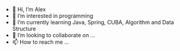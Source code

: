 - 👋 Hi, I’m Alex
- 👀 I’m interested in programming
- 🌱 I’m currently learning Java, Spring, CUBA, Algorithm and Data Structure
- 💞️ I’m looking to collaborate on ...
- 📫 How to reach me ...

<!---
mun-alex/mun-alex is a ✨ special ✨ repository because its `README.md` (this file) appears on your GitHub profile.
You can click the Preview link to take a look at your changes.
--->
